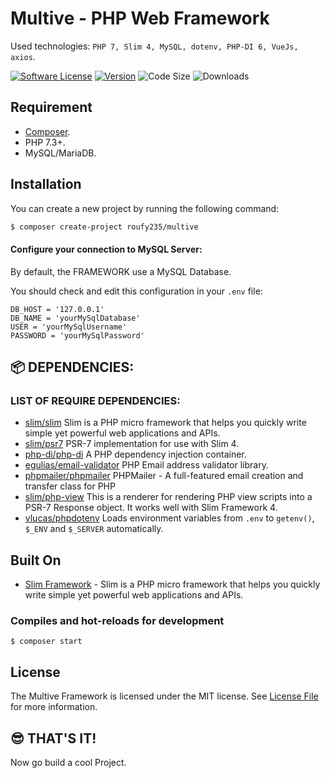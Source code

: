 # Multive - PHP Web Framework

Used technologies: `PHP 7, Slim 4, MySQL, dotenv, PHP-DI 6, VueJs, axios`.

[![Software License][ico-license]](LICENSE.md)
[![Version](https://img.shields.io/packagist/v/roufy235/Multive)](https://packagist.org/packages/roufy235/multive?style=plastic)
![Code Size](https://img.shields.io/github/languages/code-size/roufy235/Multive?style=plastic)
![Downloads](https://img.shields.io/packagist/dm/roufy235/Multive?style=plastic)

[ico-license]: https://img.shields.io/github/license/roufy235/Multive?style=plastic



## Requirement

- [Composer](https://getcomposer.org/).
- PHP 7.3+.
- MySQL/MariaDB.

## Installation

You can create a new project by running the following command:

```bash
$ composer create-project roufy235/multive
```

#### Configure your connection to MySQL Server:

By default, the FRAMEWORK use a MySQL Database.

You should check and edit this configuration in your `.env` file:

```
DB_HOST = '127.0.0.1'
DB_NAME = 'yourMySqlDatabase'
USER = 'yourMySqlUsername'
PASSWORD = 'yourMySqlPassword'
```

## :package: DEPENDENCIES:

### LIST OF REQUIRE DEPENDENCIES:

- [slim/slim](https://github.com/slimphp/Slim) Slim is a PHP micro framework that helps you quickly write simple yet powerful web applications and APIs.
- [slim/psr7](https://github.com/slimphp/Slim-Psr7) PSR-7 implementation for use with Slim 4.
- [php-di/php-di](https://php-di.org/) A PHP dependency injection container.
- [egulias/email-validator](https://github.com/egulias/EmailValidator) PHP Email address validator library.
- [phpmailer/phpmailer](https://github.com/PHPMailer/PHPMailer) PHPMailer - A full-featured email creation and transfer class for PHP
- [slim/php-view](https://github.com/slimphp/PHP-View) This is a renderer for rendering PHP view scripts into a PSR-7 Response object. It works well with Slim Framework 4.
- [vlucas/phpdotenv](https://github.com/vlucas/phpdotenv) Loads environment variables from `.env` to `getenv()`, `$_ENV` and `$_SERVER` automatically.



## Built On
* [Slim Framework](http://www.slimframework.com/) - Slim is a PHP micro framework that helps you quickly write simple yet powerful web applications and APIs.


### Compiles and hot-reloads for development
```
$ composer start
```

## License

The Multive Framework is licensed under the MIT license. See [License File](LICENSE.md) for more information.


## :sunglasses: THAT'S IT!

Now go build a cool Project.
